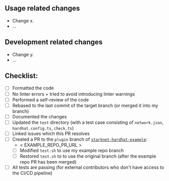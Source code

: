 ## Usage related changes

<!-- How the changes from this PR affect users. -->

-   Change x.
-   ...

## Development related changes

<!-- How these changes affect the developers of this project - e.g. changes in testing or CI/CD. -->

-   Change y.
-   ...

## Checklist:

-   [ ] Formatted the code
-   [ ] No linter errors + tried to avoid introducing linter warnings
-   [ ] Performed a self-review of the code
-   [ ] Rebased to the last commit of the target branch (or merged it into my branch)
-   [ ] Documented the changes
-   [ ] Updated the `test` directory (with a test case consisting of `network.json`, `hardhat.config.ts`, `check.ts`)
-   [ ] Linked issues which this PR resolves
-   [ ] Created a PR to the `plugin` branch of [`starknet-hardhat-example`](https://github.com/0xSpaceShard/starknet-hardhat-example):
    -   < EXAMPLE_REPO_PR_URL > <!-- paste here if applicable -->
    -   [ ] Modified `test.sh` to use my example repo branch
    -   [ ] Restored `test.sh` to to use the original branch (after the example repo PR has been merged)
-   [ ] All tests are passing (for external contributors who don't have access to the CI/CD pipeline)
